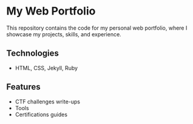 # My Web Portfolio

This repository contains the code for my personal web portfolio, where I showcase my projects, skills, and experience.

## Technologies

- HTML, CSS, Jekyll, Ruby

## Features

- CTF challenges write-ups
- Tools
- Certifications guides
